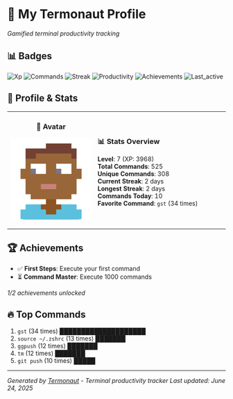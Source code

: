 # 🚀 My Termonaut Profile

*Gamified terminal productivity tracking*

## 📊 Badges

![Xp](https://img.shields.io/badge/XP-Level+7+%283968%2F6400%29-green?style=flat-square&logo=terminal&logoColor=white) ![Commands](https://img.shields.io/badge/Commands-525-green?style=flat-square&logo=terminal&logoColor=white) ![Streak](https://img.shields.io/badge/Streak-2+days-red?style=flat-square&logo=terminal&logoColor=white) ![Productivity](https://img.shields.io/badge/Productivity-80.0%25-green?style=flat-square&logo=terminal&logoColor=white) ![Achievements](https://img.shields.io/badge/Achievements-5%2F10-blue?style=flat-square&logo=terminal&logoColor=white) ![Last_active](https://img.shields.io/badge/Last+Active-5h+ago-green?style=flat-square&logo=terminal&logoColor=white) 

## 🎨 Profile & Stats

<table><tr>
<td width="40%" align="center">

### 👤 Avatar

![Avatar](./avatars/2d55bed6bb17f3d2f9b80d0955c8d8b1.svg)

</td>
<td width="60%">

### 📊 Stats Overview

**Level**: 7 (XP: 3968)  
**Total Commands**: 525  
**Unique Commands**: 308  
**Current Streak**: 2 days  
**Longest Streak**: 2 days  
**Commands Today**: 10  
**Favorite Command**: `gst` (34 times)  

</td>
</tr></table>

## 🏆 Achievements

- ✅ **First Steps**: Execute your first command
- ⏳ **Command Master**: Execute 1000 commands

*1/2 achievements unlocked*

## 🔥 Top Commands

1. `gst` (34 times) ████████████████████
2. `source ~/.zshrc` (13 times) ███████
3. `ggpush` (12 times) ███████
4. `tm` (12 times) ███████
5. `git push` (10 times) █████

---

*Generated by [Termonaut](https://github.com/oiahoon/termonaut) - Terminal productivity tracker*
*Last updated: June 24, 2025*
